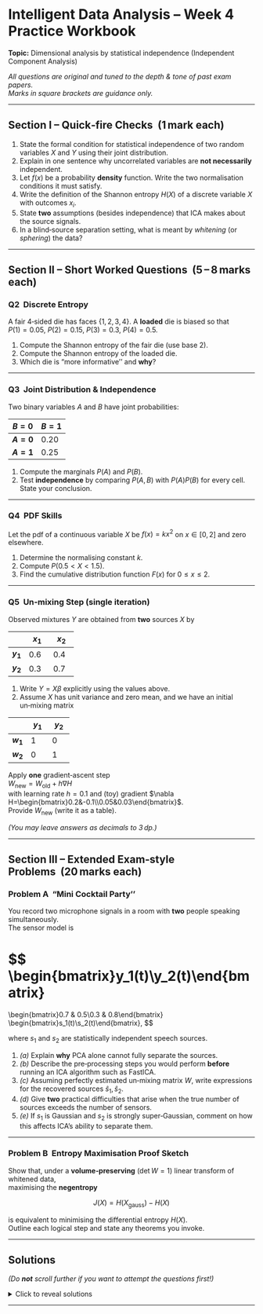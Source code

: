 
# Intelligent Data Analysis – Week&nbsp;4 Practice Workbook  
**Topic:** Dimensional analysis by statistical independence (Independent Component Analysis)  

*All questions are original and tuned to the depth & tone of past exam papers.  
Marks in square brackets are guidance only.*

---

## Section I – Quick‑fire Checks  (1 mark each)

1. State the formal condition for statistical independence of two random variables $X$ and $Y$ using their joint distribution.
2. Explain in one sentence why uncorrelated variables are **not necessarily** independent.
3. Let $f(x)$ be a probability **density** function. Write the two normalisation conditions it must satisfy.
4. Write the definition of the Shannon entropy $H(X)$ of a discrete variable $X$ with outcomes $x_i$.
5. State **two** assumptions (besides independence) that ICA makes about the source signals.
6. In a blind‑source separation setting, what is meant by *whitening* (or *sphering*) the data?

---

## Section II – Short Worked Questions  (5 – 8 marks each)

### Q2  Discrete Entropy  
A fair 4‑sided die has faces $\{1,2,3,4\}$. A **loaded** die is biased so that  
$P(1)=0.05$, $P(2)=0.15$, $P(3)=0.3$, $P(4)=0.5$.  

1. Compute the Shannon entropy of the fair die (use base 2).  
2. Compute the Shannon entropy of the loaded die.  
3. Which die is “more informative’’ and **why**?

---

### Q3  Joint Distribution & Independence  
Two binary variables $A$ and $B$ have joint probabilities:

| $B=0$ | $B=1$ |
|-------|-------|
| **$A=0$** | 0.20 | 0.30 |
| **$A=1$** | 0.25 | 0.25 |

1. Compute the marginals $P(A)$ and $P(B)$.  
2. Test **independence** by comparing $P(A,B)$ with $P(A)P(B)$ for every cell. State your conclusion.

---

### Q4  PDF Skills  
Let the pdf of a continuous variable $X$ be $f(x)=k x^2$ on $x\in[0,2]$ and zero elsewhere.

1. Determine the normalising constant $k$.  
2. Compute $P(0.5<X<1.5)$.  
3. Find the cumulative distribution function $F(x)$ for $0\le x\le2$.

---

### Q5  Un‑mixing Step (single iteration)  
Observed mixtures $Y$ are obtained from **two** sources $X$ by  

|   | $x_1$ | $x_2$ |
|---|-------|-------|
| **$y_1$** | 0.6   | 0.4   |
| **$y_2$** | 0.3   | 0.7   |

1. Write $Y=X\beta$ explicitly using the values above.  
2. Assume $X$ has unit variance and zero mean, and we have an initial un‑mixing matrix  

|   | $y_1$ | $y_2$ |
|---|-------|-------|
| **$w_1$** | 1     | 0     |
| **$w_2$** | 0     | 1     |

   Apply **one** gradient‑ascent step  
   $W_{\text{new}} = W_{\text{old}} + h \nabla H$  
   with learning rate $h=0.1$ and (toy) gradient $\nabla H=\begin{bmatrix}0.2&-0.1\\0.05&0.03\end{bmatrix}$.  
   Provide $W_{\text{new}}$ (write it as a table).

*(You may leave answers as decimals to 3 dp.)*

---

## Section III – Extended Exam‑style Problems  (20 marks each)

### Problem A  “Mini Cocktail Party’’  
You record two microphone signals in a room with **two** people speaking simultaneously.  
The sensor model is  

$$
\begin{bmatrix}y_1(t)\\y_2(t)\end{bmatrix}
=
\begin{bmatrix}0.7 & 0.5\\0.3 & 0.8\end{bmatrix}
\begin{bmatrix}s_1(t)\\s_2(t)\end{bmatrix},
$$

where $s_1$ and $s_2$ are statistically independent speech sources.

1. *(a)* Explain **why** PCA alone cannot fully separate the sources.  
2. *(b)* Describe the pre‑processing steps you would perform **before** running an ICA algorithm such as FastICA.  
3. *(c)* Assuming perfectly estimated un‑mixing matrix $W$, write expressions for the recovered sources $\hat s_1,\hat s_2$.  
4. *(d)* Give **two** practical difficulties that arise when the true number of sources exceeds the number of sensors.  
5. *(e)* If $s_1$ is Gaussian and $s_2$ is strongly super‑Gaussian, comment on how this affects ICA’s ability to separate them.

---

### Problem B  Entropy Maximisation Proof Sketch  
Show that, under a **volume‑preserving** (det $W=1$) linear transform of whitened data,  
maximising the **negentropy**

$$J(X)=H(X_{\text{gauss}})-H(X)$$  

is equivalent to minimising the differential entropy $H(X)$.  
Outline each logical step and state any theorems you invoke.

---

## **Solutions**

*(Do **not** scroll further if you want to attempt the questions first!)*

<details>
<summary>Click to reveal solutions</summary>

### Section I Solutions

1. $X$ and $Y$ are independent if and only if $P(X=x,Y=y)=P(X=x)\,P(Y=y)$ for all $(x,y)$.  
2. Independence ⇒ zero covariance, but the converse fails when variables have a nonlinear relation (e.g. $Y=X^2$ with zero‑mean $X$).  
3. (i) $f(x)\ge0$ ∀$x$; (ii) $\int_{-\infty}^{\infty} f(x)\,dx =1$.  
4. $H(X)=-\sum_i P(x_i)\log_2 P(x_i)$.  
5. Sources have **non‑Gaussian** distributions and zero mean (data are centred); also the mixing is **linear & stationary**.  
6. Whitening rescales/rotates the centered data so that $\text{cov}(Y)=I$, i.e. unit variance and uncorrelated dimensions.

---

### Section II Solutions

#### Q2  
1. Fair die: $H=-4\times\frac14\log_2\frac14 =2$ bits.  
2. Loaded:  
\[
H=-\!\bigl(0.05\log_20.05+0.15\log_20.15+0.3\log_20.3+0.5\log_20.5\bigr)
=1.685\text{ bits (3 dp)}.
\]  
3. The fair die has higher entropy ⇒ each outcome is less predictable ⇒ it conveys more information.

---

#### Q3  
Marginals: $P(A=0)=0.5$, $P(A=1)=0.5$; $P(B=0)=0.45$, $P(B=1)=0.55$.  
Test a single cell, say $(A=0,B=0)$:  
$P(A)P(B)=0.5\times0.45=0.225\ne0.20$ ⇒ independence fails.  
Since at least one cell violates the factorisation, $A$ and $B$ are **not** independent.

---

#### Q4  
1. $\int_0^2 kx^2dx =1 \;\Rightarrow\; k\frac{x^3}{3}\Big|_0^2=1 \Rightarrow k=\frac{3}{8}. $  
2. $P(0.5<X<1.5)=\frac38\int_{0.5}^{1.5}x^2dx=\frac38\bigl[\tfrac{x^3}{3}\bigr]_{0.5}^{1.5}=0.3125$.  
3. For $0\le x\le2$, $F(x)=\int_0^{x}\frac38 t^2dt=\frac38\frac{x^3}{3}=\frac{x^3}{8}$.

---

#### Q5  
2. Gradient step:  

|   | $y_1$ | $y_2$ |
|---|-------|-------|
| **$w_1$ (new)** | $1+0.1\times0.2=1.020$ | $0+0.1\times(-0.1)=-0.010$ |
| **$w_2$ (new)** | $0+0.1\times0.05=0.005$ | $1+0.1\times0.03=1.003$ |

---

### Section III Solutions (Outline)

#### Problem A  
(a) PCA enforces **orthogonality**; independence is a stronger, nonlinear criterion, so PCA can at best decorrelate but not fully demix sources that are still dependent in higher‑order statistics.  
(b) Steps: centre the data; whiten (eigen‑ or SVD‑based); optionally reduce dimensionality; initialise $W$.  
(c) $\hat s=W y$ with $W=\beta^{-1}=\begin{bmatrix}1.333&-0.833\\-0.5&1.167\end{bmatrix}$ gives $\hat s_1=1.333y_1-0.833y_2$, etc.  
(d) More sources than sensors → mixing matrix non‑square: not invertible; need sparse or temporal structure to separate; under‑determined ICA.  
(e) Super‑Gaussian signals usually dominate the contrast functions (e.g. kurtosis); the Gaussian source may be poorly separated because its negentropy is zero.

---

#### Problem B  
- For whitened data $\text{cov}(X)=I$.  
- det $W=1$ preserves volume ⇒ no Jacobian term in entropy change.  
- $J=H_{\text{gauss}}-H(X)$ with $H_{\text{gauss}}$ constant; maximising $J$ ⇔ minimising $H(X)$.  
- By maximum‑entropy theorem, Gaussian has highest entropy among equal‑covariance distributions; hence minimising $H$ moves away from Gaussianity, which underlies ICA’s contrast functions.

</details>

---
